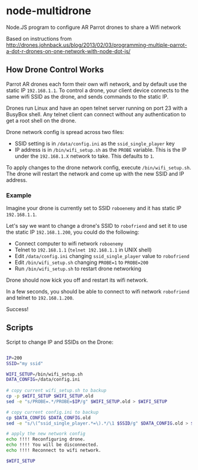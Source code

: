 node-multidrone
===============

Node.JS program to configure AR Parrot drones to share a Wifi network

Based on instructions from http://drones.johnback.us/blog/2013/02/03/programming-multiple-parrot-a-dot-r-drones-on-one-network-with-node-dot-js/

## How Drone Control Works

Parrot AR drones each form their own wifi network, and by default use the
static IP `192.168.1.1`. To control a drone, your client device connects to the
same wifi SSID as the drone, and sends commands to the static IP.

Drones run Linux and have an open telnet server running on port 23 with a
BusyBox shell. Any telnet client can connect without any authentication to get
a root shell on the drone.

Drone network config is spread across two files:

- SSID setting is in `/data/config.ini` as the `ssid_single_player` key
- IP address is in `/bin/wifi_setup.sh` as the `PROBE` variable. This is the IP under the `192.168.1.X` network to take. This defaults to `1`.

To apply changes to the drone network config, execute `/bin/wifi_setup.sh`. The drone will restart the network and come up with the new SSID and IP address.

### Example

Imagine your drone is currently set to SSID `roboenemy` and it has static IP `192.168.1.1`.

Let's say we want to change a drone's SSID to `robofriend` and set it to use the static IP `192.168.1.200`, you could do the following:

- Connect computer to wifi network `roboenemy`
- Telnet to `192.168.1.1` (`telnet 192.168.1.1` in UNIX shell)
- Edit `/data/config.ini` changing `ssid_single_player` value to `robofriend`
- Edit `/bin/wifi_setup.sh` changing `PROBE=1` to `PROBE=200`
- Run `/bin/wifi_setup.sh` to restart drone networking

Drone should now kick you off and restart its wifi network.

In a few seconds, you should be able to connect to wifi network `robofriend` and telnet to `192.168.1.200`.

Success!

## Scripts

Script to change IP and SSIDs on the Drone:


```bash

IP=200
SSID="my ssid"

WIFI_SETUP=/bin/wifi_setup.sh
DATA_CONFIG=/data/config.ini
    
# copy current wifi_setup.sh to backup
cp -p $WIFI_SETUP $WIFI_SETUP.old
sed -e "s/PROBE=.*/PROBE=$IP/g" $WIFI_SETUP.old > $WIFI_SETUP

# copy current config.ini to backup
cp $DATA_CONFIG $DATA_CONFIG.old
sed -e "s/\(^ssid_single_player.*=\).*/\1 $SSID/g" $DATA_CONFIG.old > $DATA_CONFIG

# apply the new network config
echo !!!! Reconfiguring drone.
echo !!!! You will be disconnected.
echo !!!! Reconnect to wifi network.

$WIFI_SETUP

```
